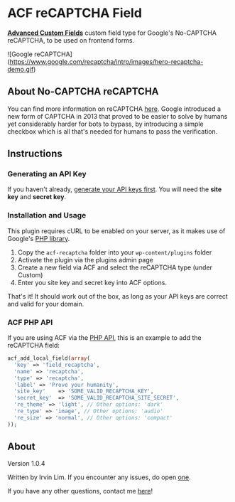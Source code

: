 # ACF reCAPTCHA Field

**[Advanced Custom Fields](http://www.advancedcustomfields.com/)** custom field type for Google's No-CAPTCHA reCAPTCHA, to be used on frontend forms.

![Google reCAPTCHA]
(https://www.google.com/recaptcha/intro/images/hero-recaptcha-demo.gif)

## About No-CAPTCHA reCAPTCHA

You can find more information on reCAPTCHA [here](https://www.google.com/recaptcha/intro/index.html). Google introduced a new form of CAPTCHA in 2013 that proved to be easier to solve by humans yet considerably harder for bots to bypass, by introducing a simple checkbox which is all that's needed for humans to pass the verification.

## Instructions

### Generating an API Key

If you haven't already, [generate your API keys first](https://www.google.com/recaptcha/admin). You will need the **site key** and **secret key**.

### Installation and Usage

This plugin requires cURL to be enabled on your server, as it makes use of Google's [PHP library](https://github.com/google/recaptcha).

1. Copy the `acf-recaptcha` folder into your `wp-content/plugins` folder
2. Activate the plugin via the plugins admin page
3. Create a new field via ACF and select the reCAPTCHA type (under Custom)
4. Enter you site key and secret key into ACF options.

That's it! It should work out of the box, as long as your API keys are correct and valid for your domain.

### ACF PHP API

If you are using ACF via the [PHP API](https://www.advancedcustomfields.com/resources/register-fields-via-php/), this is an example to add the reCAPTCHA field:

```php
acf_add_local_field(array(
  'key' => 'field_recaptcha',
  'name' => 'recaptcha',
  'type' => 'recaptcha',
  'label' => 'Prove your humanity',
  'site_key'	=> 'SOME_VALID_RECAPTCHA_KEY',
  'secret_key'	=> 'SOME_VALID_RECAPTCHA_SITE_SECRET',
  're_theme' => 'light', // Other options: 'dark'
  're_type'	=> 'image', // Other options: 'audio'
  're_size'	=> 'normal', // Other options: 'compact'
));
```

## About

Version 1.0.4

Written by Irvin Lim. If you encounter any issues, do open [one](https://github.com/irvinlim/acf-recaptcha/issues/new).

If you have any other questions, contact me [here](http://services.irvinlim.com/contact.php)!
